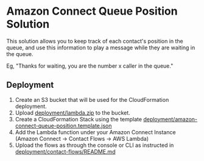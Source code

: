 # Amazon Connect Queue Position Solution

This solution allows you to keep track of each contact's position in the queue, and use this information to play a message while they are waiting in the queue.

Eg, "Thanks for waiting, you are the number x caller in the queue."

## Deployment
1. Create an S3 bucket that will be used for the CloudFormation deployment.
2. Upload [deployment/lambda.zip](https://github.com/danieljandey/amazon-connect-queue-position/blob/main/deployment/lamzda.zip) to the bucket.
3. Create a CloudFormation Stack using the template [deployment/amazon-connect-queue-position.template.json](https://github.com/danieljandey/amazon-connect-queue-position/blob/main/deployment/amazon-connect-queue-position.template.json)
4. Add the Lambda function under your Amazon Connect Instance (Amazon Connect -> Contact Flows -> AWS Lambda)
5. Upload the flows as through the console or CLI as instructed in [deployment/contact-flows/README.md](https://github.com/danieljandey/amazon-connect-queue-position/blob/main/deployment/contact-flows/README.md)

